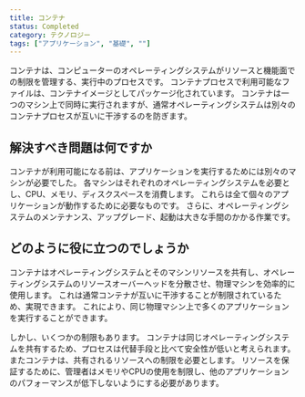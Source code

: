 ```yaml
---
title: コンテナ
status: Completed
category: テクノロジー
tags: ["アプリケーション", "基礎", ""]
---
```


コンテナは、コンピューターのオペレーティングシステムがリソースと機能面での制限を管理する、実行中のプロセスです。
コンテナプロセスで利用可能なファイルは、コンテナイメージとしてパッケージ化されています。
コンテナは一つのマシン上で同時に実行されますが、通常オペレーティングシステムは別々のコンテナプロセスが互いに干渉するのを防ぎます。

## 解決すべき問題は何ですか

コンテナが利用可能になる前は、アプリケーションを実行するためには別々のマシンが必要でした。
各マシンはそれぞれのオペレーティングシステムを必要とし、CPU、メモリ、ディスクスペースを消費します。
これらは全て個々のアプリケーションが動作するために必要なものです。
さらに、オペレーティングシステムのメンテナンス、アップグレード、起動は大きな手間のかかる作業です。

## どのように役に立つのでしょうか

コンテナはオペレーティングシステムとそのマシンリソースを共有し、オペレーティングシステムのリソースオーバーヘッドを分散させ、物理マシンを効率的に使用します。
これは通常コンテナが互いに干渉することが制限されているため、実現できます。
これにより、同じ物理マシン上で多くのアプリケーションを実行することができます。

しかし、いくつかの制限もあります。
コンテナは同じオペレーティングシステムを共有するため、プロセスは代替手段と比べて安全性が低いと考えられます。
またコンテナは、共有されるリソースへの制限を必要とします。
リソースを保証するために、管理者はメモリやCPUの使用を制限し、他のアプリケーションのパフォーマンスが低下しないようにする必要があります。
